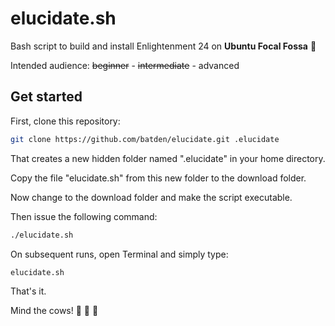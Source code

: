 # elucidate.sh

Bash script to build and install Enlightenment 24 on **Ubuntu Focal Fossa** :construction:

Intended audience: ~~beginner~~ - ~~intermediate~~ - advanced

## Get started

First, clone this repository:

```bash
git clone https://github.com/batden/elucidate.git .elucidate
```

That creates a new hidden folder named ".elucidate" in your home directory.

Copy the file "elucidate.sh" from this new folder to the download folder.

Now change to the download folder and make the script executable.

Then issue the following command:

```bash
./elucidate.sh
```

On subsequent runs, open Terminal and simply type:

```bash
elucidate.sh
```

That's it.

Mind the cows! :cow2: :cow2: :cow2:
